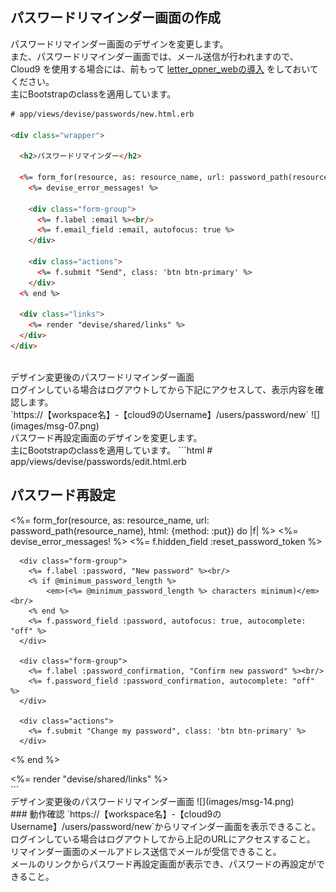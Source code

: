 ## パスワードリマインダー画面の作成

パスワードリマインダー画面のデザインを変更します。<br>
また、パスワードリマインダー画面では、メール送信が行われますので、 Cloud9 を使用する場合には、前もって [letter_opner_webの導入](https://github.com/elites-team/elites-devise-auth/blob/master/resume/02_%E5%BF%9C%E7%94%A8%E8%AA%B2%E9%A1%8C2.md#22-開発環境でメールの送信を確認するには) をしておいてください。<br>
主にBootstrapのclassを適用しています。
```html
# app/views/devise/passwords/new.html.erb

<div class="wrapper">

  <h2>パスワードリマインダー</h2>

  <%= form_for(resource, as: resource_name, url: password_path(resource_name), html: {method: :post}) do |f| %>
    <%= devise_error_messages! %>

    <div class="form-group">
      <%= f.label :email %><br/>
      <%= f.email_field :email, autofocus: true %>
    </div>

    <div class="actions">
      <%= f.submit "Send", class: 'btn btn-primary' %>
    </div>
  <% end %>

  <div class="links">
    <%= render "devise/shared/links" %>
  </div>
</div>
```

<br>
デザイン変更後のパスワードリマインダー画面<br>
ログインしている場合はログアウトしてから下記にアクセスして、表示内容を確認します。<br>
`https://【workspace名】-【cloud9のUsername】/users/password/new`
![](images/msg-07.png)

<br>
パスワード再設定画面のデザインを変更します。<br>
主にBootstrapのclassを適用しています。
```html
# app/views/devise/passwords/edit.html.erb

<div class="wrapper">

  <h2>パスワード再設定</h2>

  <%= form_for(resource, as: resource_name, url: password_path(resource_name), html: {method: :put}) do |f| %>
      <%= devise_error_messages! %>
      <%= f.hidden_field :reset_password_token %>

      <div class="form-group">
        <%= f.label :password, "New password" %><br/>
        <% if @minimum_password_length %>
            <em>(<%= @minimum_password_length %> characters minimum)</em><br/>
        <% end %>
        <%= f.password_field :password, autofocus: true, autocomplete: "off" %>
      </div>

      <div class="form-group">
        <%= f.label :password_confirmation, "Confirm new password" %><br/>
        <%= f.password_field :password_confirmation, autocomplete: "off" %>
      </div>

      <div class="actions">
        <%= f.submit "Change my password", class: 'btn btn-primary' %>
      </div>
  <% end %>

  <div class="links">
    <%= render "devise/shared/links" %>
  </div>
</div>
```
<br>
デザイン変更後のパスワードリマインダー画面
![](images/msg-14.png)

<br>
### 動作確認
`https://【workspace名】-【cloud9のUsername】/users/password/new`からリマインダー画面を表示できること。<br>
ログインしている場合はログアウトしてから上記のURLにアクセスすること。<br>
リマインダー画面のメールアドレス送信でメールが受信できること。<br>
メールのリンクからパスワード再設定画面が表示でき、パスワードの再設定ができること。
